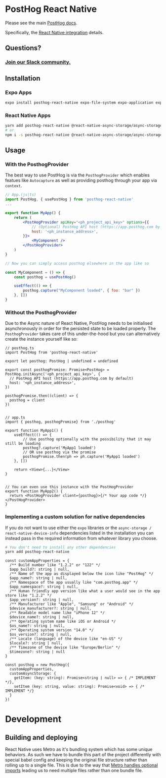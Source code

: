 # PostHog React Native

Please see the main [PostHog docs](https://www.posthog.com/docs).

Specifically, the [React Native integration](https://www.posthog.com/docs/integrations/react-native-integration) details.

## Questions?

### [Join our Slack community.](https://join.slack.com/t/posthogusers/shared_invite/enQtOTY0MzU5NjAwMDY3LTc2MWQ0OTZlNjhkODk3ZDI3NDVjMDE1YjgxY2I4ZjI4MzJhZmVmNjJkN2NmMGJmMzc2N2U3Yjc3ZjI5NGFlZDQ)

## Installation

### Expo Apps

```sh
expo install posthog-react-native expo-file-system expo-application expo-device expo-localization
```

### React Native Apps

```sh
yarn add posthog-react-native @react-native-async-storage/async-storage react-native-device-info
# or
npm i -s posthog-react-native @react-native-async-storage/async-storage react-native-device-info
```

## Usage

### With the PosthogProvider

The best way to use PostHog is via the `PosthogProvider` which enables featues like `Autocapture` as well as providing posthog through your app via `context`.

```jsx
// App.(js|ts)
import PostHog, { usePostHog } from 'posthog-react-native'
...

export function MyApp() {
    return (
        <PostHogProvider apiKey="<ph_project_api_key>" options={{
            // (Optional) PostHog API host (https://app.posthog.com by default)
            host: '<ph_instance_address>',
        }}>
            <MyComponent />
        </PostHogProvider>
    )
}

// Now you can simply access posthog elsewhere in the app like so

const MyComponent = () => {
    const posthog = usePostHog()

    useEffect(() => {
        posthog.capture("MyComponent loaded", { foo: "bar" })
    }, [])
}
```

### Without the PosthogProvider

Due to the Async nature of React Native, PostHog needs to be initialised asynchronously in order for the persisted state to be loaded properly. The `PosthogProvider` takes care of this under-the-hood but you can alternatively create the instance yourself like so:

```tsx
// posthog.ts
import PostHog from 'posthog-react-native'

export let posthog: PostHog | undefined = undefined

export const posthogPromise: Promise<PostHog> = PostHog.initAsync('<ph_project_api_key>', {
  // PostHog API host (https://app.posthog.com by default)
  host: '<ph_instance_address>',
})

posthogPromise.then((client) => {
  posthog = client
})


// app.ts
import { posthog, posthogPromise} from './posthog'

export function MyApp1() {
    useEffect(() => {
        // Use posthog optionally with the possibility that it may still be loading
        posthog?.capture('MyApp1 loaded')
        // OR use posthog via the promise
        posthogPromise.then(ph => ph.capture('MyApp1 loaded')
    }, [])

    return <View>{...}</View>
}


// You can even use this instance with the PostHogProvider
export function MyApp2() {
  return <PostHogProvider client={posthog}>{/* Your app code */}</PostHogProvider>
}
```

### Implementing a custom solution for native dependencies

If you do not want to use either the `expo` libraries or the `async-storage / react-native-device-info` dependencies listed in the installation you can instead pass in the required information from whatever library you choose.

```sh
# You don't need to install any other dependencies
yarn add posthog-react-native
```

```tsx
const customAppProperties = {
  /** Build number like "1.2.2" or "122" */
  $app_build?: string | null,
  /** Name of the app as displayed below the icon like "PostHog" */
  $app_name?: string | null,
  /** Namespace of the app usually like "com.posthog.app" */
  $app_namespace?: string | null,
  /** Human friendly app version like what a user would see in the app store like "1.2.2" */
  $app_version?: string | null,
  /** Manufacturer like "Apple", "Samsung" or "Android" */
  $device_manufacturer?: string | null,
  /** Readable model name like "iPhone 12" */
  $device_name?: string | null,
  /** Operating system name like iOS or Android */
  $os_name?: string | null,
  /** Operating system version "14.0" */
  $os_version?: string | null,
  /** Locale (language) of the device like "en-US" */
  $locale?: string | null,
  /** Timezone of the device like "Europe/Berlin" */
  $timezone?: string | null
}

const posthog = new PostHog({
  customAppProperties,
  customAsyncStorage: {
    getItem: (key: string): Promise<string | null> => { /* IMPLEMENT */},
    setItem (key: string, value: string): Promise<void> => { /* IMPLEMENT */}
  }
})
```

# Development

## Building and deploying

React Native uses Metro as it's bundling system which has some unique behaviors. As such we have to bundle this part of the project differently with special babel config and keeping the original file structure rather than rolling up to a single file. This is due to the way that [Metro handles optional imports](https://github.com/facebook/metro/issues/836) leading us to need multiple files rather than one bundle file.
